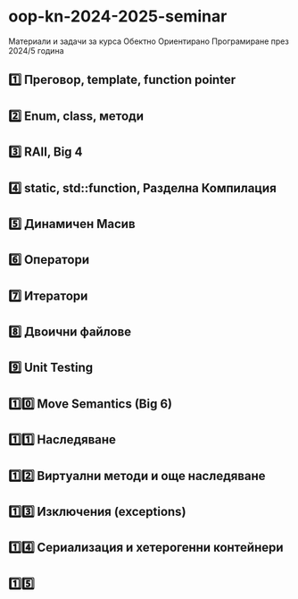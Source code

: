 # oop-kn-2024-2025-seminar
Материали и задачи за курса Обектно Ориентирано Програмиране през 2024/5 година

## [1️⃣](week_01/) Преговор, template, function pointer
## [2️⃣](week_02/) Enum, class, методи
## [3️⃣](week_03/) RAII, Big 4
## [4️⃣](week_04/) static, std::function, Разделна Компилация
## [5️⃣](week_05/) Динамичен Mасив
## [6️⃣](week_06/) Oператори
## [7️⃣](week_07/) Итератори
## [8️⃣](week_08/) Двоични файлове
## [9️⃣](week_09/) Unit Testing
## [1️⃣0️⃣](week_10/) Move Semantics (Big 6)
## [1️⃣1️⃣](week_11/) Наследяване
## [1️⃣2️⃣](week_12/) Виртуални методи и още наследяване
## [1️⃣3️⃣](week_13/) Изключения (exceptions)
## [1️⃣4️⃣](week_14/) Сериализация и хетерогенни контейнери
## [1️⃣5️⃣](week_15/)
